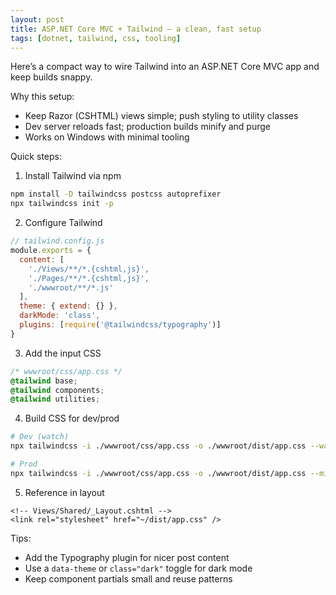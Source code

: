 ```yaml
---
layout: post
title: ASP.NET Core MVC + Tailwind — a clean, fast setup
tags: [dotnet, tailwind, css, tooling]
---
```

Here’s a compact way to wire Tailwind into an ASP.NET Core MVC app and keep builds snappy.

Why this setup:

- Keep Razor (CSHTML) views simple; push styling to utility classes
- Dev server reloads fast; production builds minify and purge
- Works on Windows with minimal tooling

Quick steps:

1) Install Tailwind via npm

```bash
npm install -D tailwindcss postcss autoprefixer
npx tailwindcss init -p
```

2) Configure Tailwind

```js
// tailwind.config.js
module.exports = {
  content: [
    './Views/**/*.{cshtml,js}',
    './Pages/**/*.{cshtml,js}',
    './wwwroot/**/*.js'
  ],
  theme: { extend: {} },
  darkMode: 'class',
  plugins: [require('@tailwindcss/typography')]
}
```

3) Add the input CSS

```css
/* wwwroot/css/app.css */
@tailwind base;
@tailwind components;
@tailwind utilities;
```

4) Build CSS for dev/prod

```bash
# Dev (watch)
npx tailwindcss -i ./wwwroot/css/app.css -o ./wwwroot/dist/app.css --watch

# Prod
npx tailwindcss -i ./wwwroot/css/app.css -o ./wwwroot/dist/app.css --minify
```

5) Reference in layout

```cshtml
<!-- Views/Shared/_Layout.cshtml -->
<link rel="stylesheet" href="~/dist/app.css" />
```

Tips:

- Add the Typography plugin for nicer post content
- Use a `data-theme` or `class="dark"` toggle for dark mode
- Keep component partials small and reuse patterns
